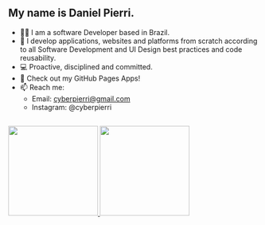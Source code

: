 ## My name is Daniel Pierri.

- 👨‍💻 I am a software Developer based in Brazil.
- 🌱 I develop applications, websites and platforms from scratch according to all Software Development and UI Design best            practices and code reusability.
- 💻 Proactive, disciplined and committed.
- 🎯 Check out my GitHub Pages Apps!
- 📫 Reach me:
  - Email: cyberpierri@gmail.com
  - Instagram: @cyberpierri
##

<div>
  <a href="https://github.com/danielpierri" />
  <img height="180em" src="https://github-readme-stats.vercel.app/api?username=danielpierri&count_private=true&theme=github_dark&show_icons=true" />
  <img height="180em" src="https://github-readme-stats.vercel.app/api/top-langs/?username=danielpierri&&layout=compact&langs_count=16&true&theme=github_dark&show_icons=true" />
</div>
